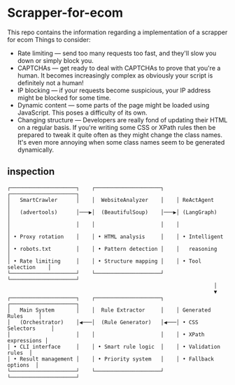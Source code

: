 # Scrapper-for-ecom

This repo contains the information regarding a implementation of a scrapper for ecom
Things to consider:

- Rate limiting — send too many requests too fast, and they'll slow you down or simply block you.
- CAPTCHAs — get ready to deal with CAPTCHAs to prove that you're a human. It becomes increasingly complex as obviously your script is definitely not a human!
- IP blocking — if your requests become suspicious, your IP address might be blocked for some time.
- Dynamic content — some parts of the page might be loaded using JavaScript. This poses a difficulty of its own.
- Changing structure — Developers are really fond of updating their HTML on a regular basis. If you're writing some CSS or XPath rules then be prepared to tweak it quite often as they might change the class names. It's even more annoying when some class names seem to be generated dynamically.

## inspection

    ┌─────────────────────┐    ┌─────────────────────┐    ┌─────────────────────┐
    │   SmartCrawler      │    │  WebsiteAnalyzer    │    │ ReActAgent          │
    │   (advertools)      │───▶│  (BeautifulSoup)    │───▶│ (LangGraph)         │
    │                     │    │                     │    │                     │
    │ • Proxy rotation    │    │ • HTML analysis     │    │ • Intelligent       │
    │ • robots.txt        │    │ • Pattern detection │    │   reasoning         │
    │ • Rate limiting     │    │ • Structure mapping │    │ • Tool selection    │
    └─────────────────────┘    └─────────────────────┘    └─────────────────────┘
                                                                      │
                                                                      ▼
    ┌─────────────────────┐    ┌─────────────────────┐    ┌─────────────────────┐
    │   Main System       │    │  Rule Extractor     │    │ Generated Rules     │
    │   (Orchestrator)    │◀───│  (Rule Generator)   │◀───│ • CSS Selectors     │
    │                     │    │                     │    │ • XPath expressions │
    │ • CLI interface     │    │ • Smart rule logic  │    │ • Validation rules  │
    │ • Result management │    │ • Priority system   │    │ • Fallback options  │
    └─────────────────────┘    └─────────────────────┘    └─────────────────────┘
